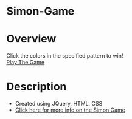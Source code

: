 # Simon-Game
# Overview
Click the colors in the specified pattern to win!    
[Play The Game](https://simon-game-jq.netlify.app/)
# Description  
  - Created using JQuery, HTML, CSS
  - [Click here for more info on the Simon Game](https://en.wikipedia.org/wiki/Simon_(game))
